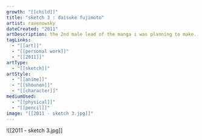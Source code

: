 ```yaml
---
growth: "[[child]]"
title: "sketch 3 : daisuke fujimoto"
artist: ravenowsky
dateCreated: "2011"
artDescription: the 2nd male lead of the manga i was planning to make. he looks very bishounen (at least my attempt of it)
tagLinks:
  - "[[art]]"
  - "[[personal work]]"
  - "[[2011]]"
artType:
  - "[[sketch]]"
artStyle:
  - "[[anime]]"
  - "[[shounen]]"
  - "[[character]]"
mediumUsed:
  - "[[physical]]"
  - "[[pencil]]"
image: "[[2011 - sketch 3.jpg]]"
---
```

![[2011 - sketch 3.jpg]]